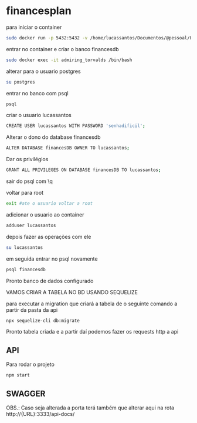 # financesplan

para iniciar o container

```bash
sudo docker run -p 5432:5432 -v /home/lucassantos/Documentos/@pessoal/FinancesPlanProj/DB:/var/lib/postgresql/data -e POSTGRES_PASSWORD=1234 postgres
```

entrar no container e criar o banco financesdb

```bash
sudo docker exec -it admiring_torvalds /bin/bash
```

alterar para o usuario postgres

```bash
su postgres
```

entrar no banco com psql

```bash
psql
```

criar o usuario lucassantos

```bash
CREATE USER lucassantos WITH PASSWORD 'senhadificil';
```

Alterar o dono do database financesdb

```bash
ALTER DATABASE financesDB OWNER TO lucassantos;
```

Dar os privilégios

```bash
GRANT ALL PRIVILEGES ON DATABASE financesDB TO lucassantos;
```

sair do psql com \q

voltar para root 

```bash
exit #ate o usuario voltar a root
```

adicionar o usuario ao container

```bash
adduser lucassantos
```

depois fazer as operações com ele

```bash
su lucassantos
```

em seguida entrar no psql novamente

```bash
psql financesdb
```

Pronto banco de dados configurado

VAMOS CRIAR A TABELA NO BD USANDO SEQUELIZE

para executar a migration que criará a tabela de o seguinte comando a partir da pasta da api

```bash
npx sequelize-cli db:migrate
```

Pronto tabela criada e a partir daí podemos fazer os requests http a api

## API

Para rodar o projeto

```bash
npm start
```

## SWAGGER
OBS.: Caso seja alterada a porta terá também que alterar aqui na rota
http://{URL}:3333/api-docs/
